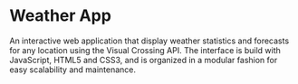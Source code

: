 # Weather App
An interactive web application that display weather statistics and forecasts for any location using the Visual Crossing API. The interface is build with JavaScript, HTML5 and CSS3, and is organized in a modular fashion for easy scalability and maintenance.